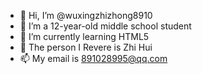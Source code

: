 - 👋 Hi, I’m @wuxingzhizhong8910
- 👀 I’m a 12-year-old middle school student
- 🌱 I’m currently learning HTML5
- 💞️ The person I Revere is Zhi Hui
- 📫 My email is 891028995@qq.com

<!---
wuxingzhizhong8910/wuxingzhizhong8910 is a ✨ special ✨ repository because its `README.md` (this file) appears on your GitHub profile.
You can click the Preview link to take a look at your changes.
--->
